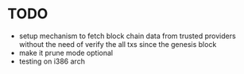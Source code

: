 # TODO
- setup mechanism to fetch block chain data from trusted providers
without the need of verify the all txs since the genesis block
- make it prune mode optional
- testing on i386 arch
